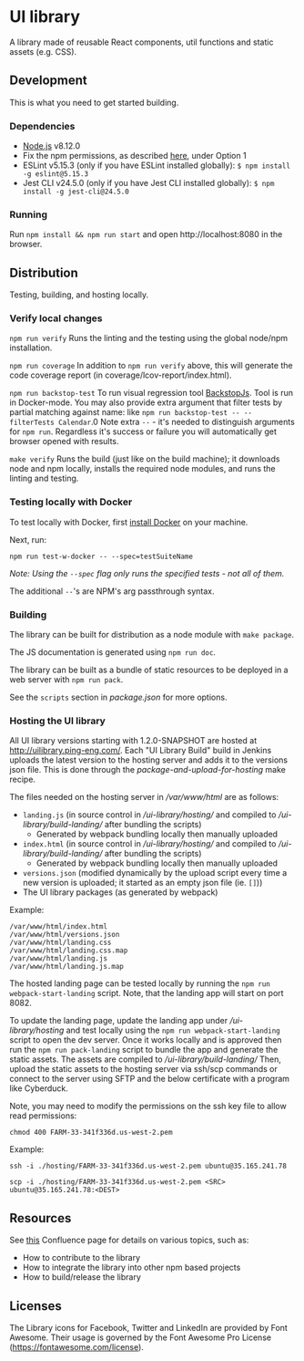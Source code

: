 UI library
==========

A library made of reusable React components, util functions and static assets
(e.g. CSS).

## Development

This is what you need to get started building.

### Dependencies

* [Node.js](https://nodejs.org/en/download/releases/) v8.12.0
* Fix the npm permissions, as described [here](https://docs.npmjs.com/getting-started/fixing-npm-permissions), under Option 1
* ESLint v5.15.3 (only if you have ESLint installed globally): `$ npm install -g eslint@5.15.3`
* Jest CLI v24.5.0 (only if you have Jest CLI installed globally): `$ npm install -g jest-cli@24.5.0`

### Running

Run `npm install && npm run start` and open http://localhost:8080
in the browser.

## Distribution

Testing, building, and hosting locally.

### Verify local changes

`npm run verify`
Runs the linting and the testing using the global node/npm installation.

`npm run coverage`
In addition to `npm run verify` above, this will generate the code coverage report
(in coverage/lcov-report/index.html).

`npm run backstop-test`
To run visual regression tool [BackstopJs](https://github.com/garris/BackstopJS). Tool is run in Docker-mode.
You may also provide extra argument that filter tests by partial matching against name:
like `npm run backstop-test -- --filterTests Calendar`.0
Note extra `--` - it's needed to distinguish arguments for `npm run`.
Regardless it's success or failure you will automatically get browser opened with results.

`make verify`
Runs the build (just like on the build machine); it downloads node and npm
locally, installs the required node modules, and runs the linting and testing.

### Testing locally with Docker

To test locally with Docker, first [install Docker](https://www.docker.com/get-started) on your machine.

Next, run:

```
npm run test-w-docker -- --spec=testSuiteName
```

_Note: Using the `--spec` flag only runs the specified tests - not all of them._

The additional `--`'s are NPM's arg passthrough syntax.

### Building

The library can be built for distribution as a node module with `make package`.

The JS documentation is generated using `npm run doc`.

The library can be built as a bundle of static resources to be deployed in a
web server with `npm run pack`.

See the `scripts` section in *package.json* for more options.

### Hosting the UI library

All UI library versions starting with 1.2.0-SNAPSHOT are hosted at
http://uilibrary.ping-eng.com/. Each "UI Library Build" build in Jenkins uploads
the latest version to the hosting server and adds it to the versions json file.
This is done through the *package-and-upload-for-hosting* make recipe.

The files needed on the hosting server in */var/www/html* are as follows:
* `landing.js` (in source control in */ui-library/hosting/* and compiled to
    */ui-library/build-landing/* after bundling the scripts)
    - Generated by webpack bundling locally then manually uploaded
* `index.html` (in source control in */ui-library/hosting/* and compiled to
    */ui-library/build-landing/* after bundling the scripts)
    - Generated by webpack bundling locally then manually uploaded
* `versions.json` (modified dynamically by the upload script every time a new version is uploaded; it started as an empty json file (ie. `[]`))
* The UI library packages (as generated by webpack)

Example:
```
/var/www/html/index.html
/var/www/html/versions.json
/var/www/html/landing.css
/var/www/html/landing.css.map
/var/www/html/landing.js
/var/www/html/landing.js.map
```

The hosted landing page can be tested locally by running the `npm run webpack-start-landing` script.
Note, that the landing app will start on port 8082.

To update the landing page, update the landing app under */ui-library/hosting* and test locally using the
`npm run webpack-start-landing` script to open the dev server. Once it works locally and is approved then run the
`npm run pack-landing` script to bundle the app and generate the static assets.
The assets are compiled to */ui-library/build-landing/*
Then, upload the static assets to
the hosting server via ssh/scp commands or connect to the server using
SFTP and the below certificate with a program like Cyberduck.

Note, you may need to modify the permissions on the ssh key file to allow read permissions:
```
chmod 400 FARM-33-341f336d.us-west-2.pem
```

Example:
```
ssh -i ./hosting/FARM-33-341f336d.us-west-2.pem ubuntu@35.165.241.78

scp -i ./hosting/FARM-33-341f336d.us-west-2.pem <SRC> ubuntu@35.165.241.78:<DEST>
```

## Resources

See [this](https://docs.corp.pingidentity.com/display/ID/UI+library) Confluence page
for details on various topics, such as:
* How to contribute to the library
* How to integrate the library into other npm based projects
* How to build/release the library

## Licenses

The Library icons for Facebook, Twitter and LinkedIn are provided by Font Awesome. Their usage is governed
by the Font Awesome Pro License (https://fontawesome.com/license).
